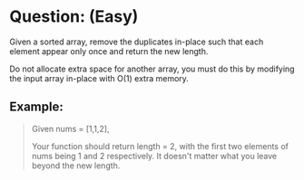 # Question: (Easy)

Given a sorted array, remove the duplicates in-place such that each element appear only once and return the new length.

Do not allocate extra space for another array, you must do this by modifying the input array in-place with O(1) extra memory.

## Example:

>Given nums = [1,1,2],
>
>Your function should return length = 2, with the first two elements of nums being 1 and 2 respectively.
>It doesn't matter what you leave beyond the new length.

